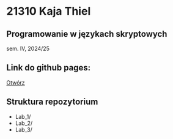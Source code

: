 # 21310 Kaja Thiel 

## Programowanie w językach skryptowych 
sem. IV, 2024/25

## Link do github pages: 
[Otwórz](https://kajciuch.github.io/Programowanie_w_jezykach_skryptowych/Lab_3/)


## Struktura repozytorium
- Lab_1/
- Lab_2/
- Lab_3/


